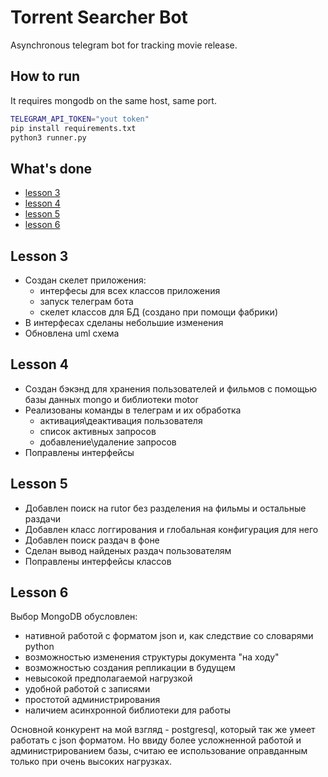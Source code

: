 # Torrent Searcher Bot

Asynchronous telegram bot for tracking movie release.

## How to run

It requires mongodb on the same host, same port.

```bash
TELEGRAM_API_TOKEN="yout token"
pip install requirements.txt
python3 runner.py
```

## What's done

- [lesson 3](#lesson-3)
- [lesson 4](#lesson-4)
- [lesson 5](#lesson-5)
- [lesson 6](#lesson-6)

## Lesson 3

- Создан скелет приложения:
  - интерфесы для всех классов приложения
  - запуск телеграм бота
  - скелет классов для БД (создано при помощи фабрики)
- В интерфесах сделаны небольшие изменения
- Обновлена uml схема

## Lesson 4

- Создан бэкэнд для хранения пользователей и фильмов с помощью базы данных mongo и библиотеки motor
- Реализованы команды в телеграм и их обработка
  - активация\деактивация пользователя
  - список активных запросов
  - добавление\удаление запросов
- Поправлены интерфейсы

## Lesson 5

- Добавлен поиск на rutor без разделения на фильмы и остальные раздачи
- Добавлен класс логгирования и глобальная конфигурация для него
- Добавлен поиск раздач в фоне
- Сделан вывод найденых раздач пользователям
- Поправлены интерфейсы классов

## Lesson 6

Выбор MongoDB обусловлен:
- нативной работой с форматом json и, как следствие со словарями python
- возможностью изменения структуры документа "на ходу"
- возможностью создания репликации в будущем
- невысокой предполагаемой нагрузкой
- удобной работой с записями
- простотой администрирования
- наличием асинхронной библиотеки для работы

Основной конкурент на мой взгляд - postgresql, который так же умеет работать с json форматом.
Но ввиду более усложненной работой и администрированием базы, считаю ее использование оправданным только при очень высоких нагрузках.


